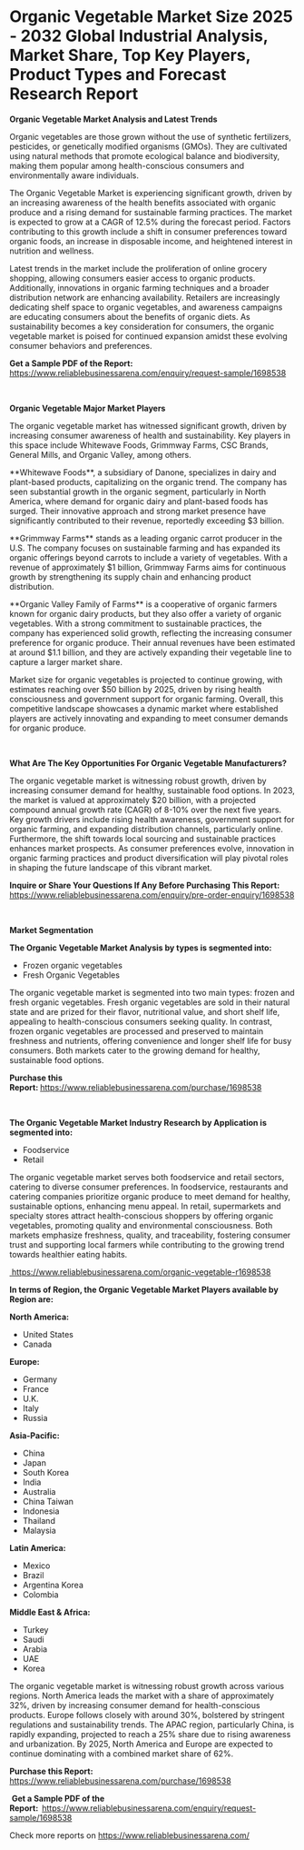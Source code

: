 <p><h1>Organic Vegetable Market Size 2025 - 2032 Global Industrial Analysis, Market Share, Top Key Players, Product Types and Forecast Research Report</h1></p><p><strong>Organic Vegetable Market Analysis and Latest Trends</strong></p>
<p><p>Organic vegetables are those grown without the use of synthetic fertilizers, pesticides, or genetically modified organisms (GMOs). They are cultivated using natural methods that promote ecological balance and biodiversity, making them popular among health-conscious consumers and environmentally aware individuals.</p><p>The Organic Vegetable Market is experiencing significant growth, driven by an increasing awareness of the health benefits associated with organic produce and a rising demand for sustainable farming practices. The market is expected to grow at a CAGR of 12.5% during the forecast period. Factors contributing to this growth include a shift in consumer preferences toward organic foods, an increase in disposable income, and heightened interest in nutrition and wellness.</p><p>Latest trends in the market include the proliferation of online grocery shopping, allowing consumers easier access to organic products. Additionally, innovations in organic farming techniques and a broader distribution network are enhancing availability. Retailers are increasingly dedicating shelf space to organic vegetables, and awareness campaigns are educating consumers about the benefits of organic diets. As sustainability becomes a key consideration for consumers, the organic vegetable market is poised for continued expansion amidst these evolving consumer behaviors and preferences.</p></p>
<p><strong>Get a Sample PDF of the Report:&nbsp;</strong> <a href="https://www.reliablebusinessarena.com/enquiry/request-sample/1698538?utm_campaign=2515&utm_medium=2&utm_source=Github&utm_content=ia&utm_term=05032025&utm_id=organic-vegetable">https://www.reliablebusinessarena.com/enquiry/request-sample/1698538</a></p>
<p>&nbsp;</p>
<p><strong>Organic Vegetable Major Market Players</strong></p>
<p><p>The organic vegetable market has witnessed significant growth, driven by increasing consumer awareness of health and sustainability. Key players in this space include Whitewave Foods, Grimmway Farms, CSC Brands, General Mills, and Organic Valley, among others.</p><p>**Whitewave Foods**, a subsidiary of Danone, specializes in dairy and plant-based products, capitalizing on the organic trend. The company has seen substantial growth in the organic segment, particularly in North America, where demand for organic dairy and plant-based foods has surged. Their innovative approach and strong market presence have significantly contributed to their revenue, reportedly exceeding $3 billion.</p><p>**Grimmway Farms** stands as a leading organic carrot producer in the U.S. The company focuses on sustainable farming and has expanded its organic offerings beyond carrots to include a variety of vegetables. With a revenue of approximately $1 billion, Grimmway Farms aims for continuous growth by strengthening its supply chain and enhancing product distribution.</p><p>**Organic Valley Family of Farms** is a cooperative of organic farmers known for organic dairy products, but they also offer a variety of organic vegetables. With a strong commitment to sustainable practices, the company has experienced solid growth, reflecting the increasing consumer preference for organic produce. Their annual revenues have been estimated at around $1.1 billion, and they are actively expanding their vegetable line to capture a larger market share.</p><p>Market size for organic vegetables is projected to continue growing, with estimates reaching over $50 billion by 2025, driven by rising health consciousness and government support for organic farming. Overall, this competitive landscape showcases a dynamic market where established players are actively innovating and expanding to meet consumer demands for organic produce.</p></p>
<p>&nbsp;</p>
<p><strong>What Are The Key Opportunities For Organic Vegetable Manufacturers?</strong></p>
<p><p>The organic vegetable market is witnessing robust growth, driven by increasing consumer demand for healthy, sustainable food options. In 2023, the market is valued at approximately $20 billion, with a projected compound annual growth rate (CAGR) of 8-10% over the next five years. Key growth drivers include rising health awareness, government support for organic farming, and expanding distribution channels, particularly online. Furthermore, the shift towards local sourcing and sustainable practices enhances market prospects. As consumer preferences evolve, innovation in organic farming practices and product diversification will play pivotal roles in shaping the future landscape of this vibrant market.</p></p>
<p><strong>Inquire or Share Your Questions If Any Before Purchasing This Report:</strong> <a href="https://www.reliablebusinessarena.com/enquiry/pre-order-enquiry/1698538?utm_campaign=2515&utm_medium=2&utm_source=Github&utm_content=ia&utm_term=05032025&utm_id=organic-vegetable">https://www.reliablebusinessarena.com/enquiry/pre-order-enquiry/1698538</a></p>
<p>&nbsp;</p>
<p><strong>Market Segmentation</strong></p>
<p><strong>The Organic Vegetable Market Analysis by types is segmented into:</strong></p>
<p><ul><li>Frozen organic vegetables</li><li>Fresh Organic Vegetables</li></ul></p>
<p><p>The organic vegetable market is segmented into two main types: frozen and fresh organic vegetables. Fresh organic vegetables are sold in their natural state and are prized for their flavor, nutritional value, and short shelf life, appealing to health-conscious consumers seeking quality. In contrast, frozen organic vegetables are processed and preserved to maintain freshness and nutrients, offering convenience and longer shelf life for busy consumers. Both markets cater to the growing demand for healthy, sustainable food options.</p></p>
<p><strong>Purchase this Report:&nbsp;</strong><a href="https://www.reliablebusinessarena.com/purchase/1698538?utm_campaign=2515&utm_medium=2&utm_source=Github&utm_content=ia&utm_term=05032025&utm_id=organic-vegetable">https://www.reliablebusinessarena.com/purchase/1698538</a></p>
<p>&nbsp;</p>
<p><strong>The Organic Vegetable Market Industry Research by Application is segmented into:</strong></p>
<p><ul><li>Foodservice</li><li>Retail</li></ul></p>
<p><p>The organic vegetable market serves both foodservice and retail sectors, catering to diverse consumer preferences. In foodservice, restaurants and catering companies prioritize organic produce to meet demand for healthy, sustainable options, enhancing menu appeal. In retail, supermarkets and specialty stores attract health-conscious shoppers by offering organic vegetables, promoting quality and environmental consciousness. Both markets emphasize freshness, quality, and traceability, fostering consumer trust and supporting local farmers while contributing to the growing trend towards healthier eating habits.</p></p>
<p><a href="https://www.reliablebusinessarena.com/organic-vegetable-r1698538?utm_campaign=2515&utm_medium=2&utm_source=Github&utm_content=ia&utm_term=05032025&utm_id=organic-vegetable">&nbsp;https://www.reliablebusinessarena.com/organic-vegetable-r1698538</a></p>
<p><strong>In terms of Region, the Organic Vegetable Market Players available by Region are:</strong></p>
<p>
    <p> <strong> North America: </strong>
        <ul>
            <li>United States</li>
            <li>Canada</li>
        </ul>
        </p> 
    <p> <strong> Europe: </strong>
        <ul>
            <li>Germany</li>
            <li>France</li>
            <li>U.K.</li>
            <li>Italy</li>
            <li>Russia</li>
        </ul>
        </p> 
    <p> <strong> Asia-Pacific: </strong>
        <ul>
            <li>China</li>
            <li>Japan</li>
            <li>South Korea</li>
            <li>India</li>
            <li>Australia</li>
            <li>China Taiwan</li>
            <li>Indonesia</li>
            <li>Thailand</li>
            <li>Malaysia</li>
        </ul>
        </p> 
    <p> <strong> Latin America: </strong>
        <ul>
            <li>Mexico</li>
            <li>Brazil</li>
            <li>Argentina Korea</li>
            <li>Colombia</li>
        </ul>
        </p> 
    <p> <strong> Middle East & Africa: </strong>
        <ul>
            <li>Turkey</li>
            <li>Saudi</li>
            <li>Arabia</li>
            <li>UAE</li>
            <li>Korea</li>
        </ul>
    </p>
    </p>
<p><p>The organic vegetable market is witnessing robust growth across various regions. North America leads the market with a share of approximately 32%, driven by increasing consumer demand for health-conscious products. Europe follows closely with around 30%, bolstered by stringent regulations and sustainability trends. The APAC region, particularly China, is rapidly expanding, projected to reach a 25% share due to rising awareness and urbanization. By 2025, North America and Europe are expected to continue dominating with a combined market share of 62%.</p></p>
<p><strong>Purchase this Report: </strong><a href="https://www.reliablebusinessarena.com/purchase/1698538?utm_campaign=2515&utm_medium=2&utm_source=Github&utm_content=ia&utm_term=05032025&utm_id=organic-vegetable">https://www.reliablebusinessarena.com/purchase/1698538</a></p>
<p>&nbsp;<strong>Get a Sample PDF of the Report:&nbsp;&nbsp;</strong><a href="https://www.reliablebusinessarena.com/enquiry/request-sample/1698538?utm_campaign=2515&utm_medium=2&utm_source=Github&utm_content=ia&utm_term=05032025&utm_id=organic-vegetable">https://www.reliablebusinessarena.com/enquiry/request-sample/1698538</a></p>
<p><strong></strong></p>
<p>Check more reports on <a href="https://www.reliablebusinessarena.com/?utm_campaign=2515&utm_medium=2&utm_source=Github&utm_content=ia&utm_term=05032025&utm_id=organic-vegetable">https://www.reliablebusinessarena.com/</a></p>